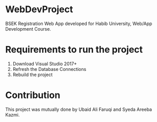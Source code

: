 # WebDevProject
BSEK Registration Web App developed for Habib University, Web/App Development Course.

# Requirements to run the project
1. Download Visual Studio 2017+
2. Refresh the Database Connections
3. Rebuild the project 

# Contribution
This project was mutually done by Ubaid Ali Faruqi and Syeda Areeba Kazmi.
